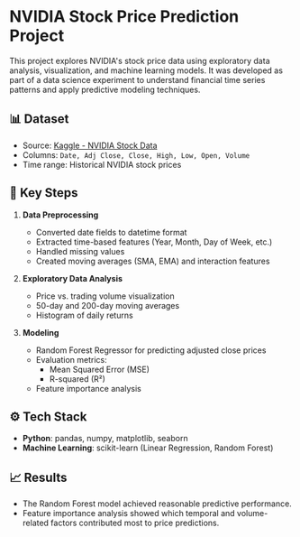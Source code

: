 # NVIDIA Stock Price Prediction Project

This project explores NVIDIA's stock price data using exploratory data analysis, visualization, and machine learning models. It was developed as part of a data science experiment to understand financial time series patterns and apply predictive modeling techniques.

## 📊 Dataset
- Source: [Kaggle - NVIDIA Stock Data](https://www.kaggle.com/datasets/muhammaddawood42/nvidia-stock-data)  
- Columns: `Date, Adj Close, Close, High, Low, Open, Volume`  
- Time range: Historical NVIDIA stock prices  

## 🔎 Key Steps
1. **Data Preprocessing**
   - Converted date fields to datetime format
   - Extracted time-based features (Year, Month, Day of Week, etc.)
   - Handled missing values
   - Created moving averages (SMA, EMA) and interaction features  

2. **Exploratory Data Analysis**
   - Price vs. trading volume visualization
   - 50-day and 200-day moving averages
   - Histogram of daily returns

3. **Modeling**
   - Random Forest Regressor for predicting adjusted close prices
   - Evaluation metrics:
     - Mean Squared Error (MSE)
     - R-squared (R²)
   - Feature importance analysis  

## ⚙️ Tech Stack
- **Python**: pandas, numpy, matplotlib, seaborn  
- **Machine Learning**: scikit-learn (Linear Regression, Random Forest)  

## 📈 Results
- The Random Forest model achieved reasonable predictive performance.  
- Feature importance analysis showed which temporal and volume-related factors contributed most to price predictions.  
